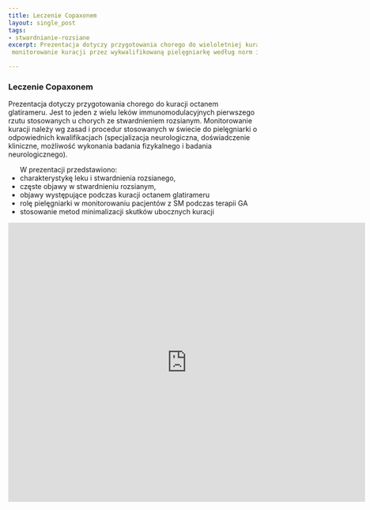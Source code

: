 ```yaml
---
title: Leczenie Copaxonem
layout: single_post
tags:
- stwardnianie-rozsiane
excerpt: Prezentacja dotyczy przygotowania chorego do wieloletniej kuracji oraz 
 monitorowanie kuracji przez wykwalifikowaną pielęgniarkę według norm i procedur stosowanych na świecie.

---
```


### Leczenie Copaxonem

Prezentacja dotyczy przygotowania chorego do kuracji octanem glatirameru. Jest to
jeden z wielu leków immunomodulacyjnych pierwszego rzutu stosowanych u chorych ze stwardnieniem rozsianym. Monitorowanie kuracji należy wg zasad i procedur 
stosowanych w świecie do pielęgniarki o odpowiednich kwalifikacjach (specjalizacja 
neurologiczna, doświadczenie kliniczne, możliwość wykonania badania fizykalnego i 
badania neurologicznego).                               

<ul>
W prezentacji przedstawiono:
    <li>charakterystykę leku i stwardnienia rozsianego,</li>
    <li>częste objawy w stwardnieniu rozsianym,</li>
    <li>objawy występujące podczas kuracji octanem glatirameru</li>
    <li>rolę pielęgniarki w monitorowaniu pacjentów z SM podczas terapii GA</li>
    <li>stosowanie metod minimalizacji skutków ubocznych kuracji</li>
</ul>

<iframe src='https://onedrive.live.com/embed?cid=822BD344519F07B3&resid=822BD344519F07B3%21115&authkey=AHgfTLHS-hWEiKc&em=2&wdAr=1.3333333333333333' width='722px' height='565px' frameborder='0'>To jest osadzony dokument pakietu <a target='_blank' href='http://office.com'>Microsoft Office</a> obsługiwany przez aplikację <a target='_blank' href='http://office.com/webapps'>Office Online</a>.</iframe>
